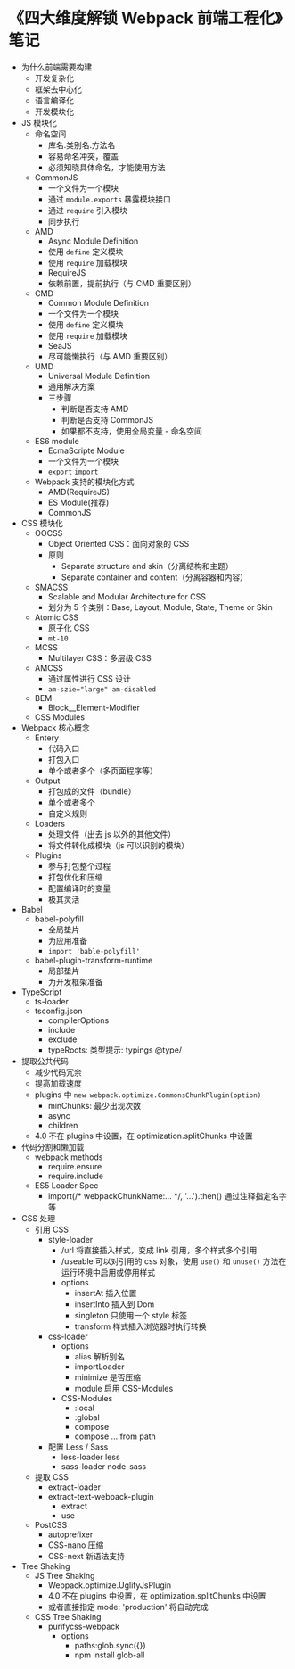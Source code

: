 # 《四大维度解锁 Webpack 前端工程化》笔记

- 为什么前端需要构建
    + 开发复杂化
    + 框架去中心化
    + 语言编译化
    + 开发模块化
- JS 模块化
    + 命名空间
        * 库名.类别名.方法名
        * 容易命名冲突，覆盖
        * 必须知晓具体命名，才能使用方法
    + CommonJS
        * 一个文件为一个模块
        * 通过 `module.exports` 暴露模块接口
        * 通过 `require` 引入模块
        * 同步执行
    + AMD
        * Async Module Definition
        * 使用 `define` 定义模块
        * 使用 `require` 加载模块
        * RequireJS
        * 依赖前置，提前执行（与 CMD 重要区别）
    + CMD
        * Common Module Definition
        * 一个文件为一个模块
        * 使用 `define` 定义模块
        * 使用 `require` 加载模块
        * SeaJS
        * 尽可能懒执行（与 AMD 重要区别）
    + UMD
        * Universal Module Definition
        * 通用解决方案
        * 三步骤
            - 判断是否支持 AMD
            - 判断是否支持 CommonJS
            - 如果都不支持，使用全局变量 - 命名空间
    + ES6 module
        * EcmaScripte Module
        * 一个文件为一个模块
        * `export` `import`
    + Webpack 支持的模块化方式
        * AMD(RequireJS)
        * ES Module(推荐)
        * CommonJS
- CSS 模块化
    + OOCSS
        * Object Oriented CSS：面向对象的 CSS 
        * 原则
            - Separate structure and skin（分离结构和主题）
            - Separate container and content（分离容器和内容）
    + SMACSS
        * Scalable and Modular Architecture for CSS
        * 划分为 5 个类别：Base, Layout, Module, State, Theme or Skin
    + Atomic CSS
        * 原子化 CSS
        * `mt-10`
    + MCSS
        * Multilayer CSS：多层级 CSS
    + AMCSS
        * 通过属性进行 CSS 设计
        * `am-szie="large" am-disabled`
    + BEM
        * Block__Element-Modifier
    + CSS Modules
- Webpack 核心概念
    + Entery
        * 代码入口
        * 打包入口
        * 单个或者多个（多页面程序等）
    + Output
        * 打包成的文件（bundle）
        * 单个或者多个
        * 自定义规则
    + Loaders
        * 处理文件（出去 js 以外的其他文件）
        * 将文件转化成模块（js 可以识别的模块）
    + Plugins
        * 参与打包整个过程
        * 打包优化和压缩
        * 配置编译时的变量
        * 极其灵活
- Babel
    + babel-polyfill
        * 全局垫片
        * 为应用准备
        * `import 'bable-polyfill'`
    + babel-plugin-transform-runtime
        * 局部垫片
        * 为开发框架准备
- TypeScript
    + ts-loader
    + tsconfig.json
        * compilerOptions
        * include
        * exclude
        * typeRoots: 类型提示: typings @type/
- 提取公共代码
    + 减少代码冗余
    + 提高加载速度
    + plugins 中 `new webpack.optimize.CommonsChunkPlugin(option)`
        * minChunks: 最少出现次数
        * async
        * children
    + 4.0 不在 plugins 中设置，在 optimization.splitChunks 中设置
- 代码分割和懒加载
    + webpack methods
        * require.ensure
        * require.include
    + ES5 Loader Spec
        * import(/* webpackChunkName:... */, '...').then() 通过注释指定名字等 
- CSS 处理
    + 引用 CSS
        * style-loader
            - /url 将直接插入样式，变成 link 引用，多个样式多个引用
            - /useable 可以对引用的 css 对象，使用 `use()` 和 `unuse()` 方法在运行环境中启用或停用样式
            - options
                + insertAt 插入位置
                + insertInto 插入到 Dom
                + singleton 只使用一个 style 标签
                + transform 样式插入浏览器时执行转换
        * css-loader
            - options
                + alias 解析别名
                + importLoader 
                + minimize 是否压缩
                + module 启用 CSS-Modules
            - CSS-Modules
                + :local
                + :global
                + compose
                + compose ... from path
        * 配置 Less / Sass
            - less-loader less
            - sass-loader node-sass 
    + 提取 CSS
        * extract-loader
        * extract-text-webpack-plugin
            - extract
            - use
    + PostCSS
        * autoprefixer
        * CSS-nano 压缩
        * CSS-next 新语法支持
- Tree Shaking
    + JS Tree Shaking
        * Webpack.optimize.UglifyJsPlugin 
        * 4.0 不在 plugins 中设置，在 optimization.splitChunks 中设置
        * 或者直接指定 mode: 'production' 将自动完成
    + CSS Tree Shaking
        * purifycss-webpack
            - options
                + paths:glob.sync({})
                + npm install glob-all